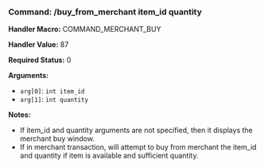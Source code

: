 ### Command: /buy_from_merchant item_id quantity

**Handler Macro:** COMMAND_MERCHANT_BUY

**Handler Value:** 87

**Required Status:** 0

**Arguments:**
- `arg[0]`: `int item_id`
- `arg[1]`: `int quantity`

**Notes:**
- If item_id and quantity arguments are not specified, then it displays the merchant buy window.
- If in merchant transaction, will attempt to buy from merchant the item_id and quantity if item is available and sufficient quantity.